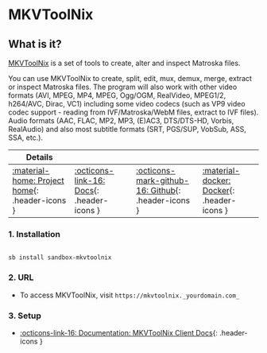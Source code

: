 # MKVToolNix

## What is it?

[MKVToolNix](https://mkvtoolnix.download) is a set of tools to create, alter and inspect Matroska files.

You can use MKVToolNix to create, split, edit, mux, demux, merge, extract or inspect Matroska files. The program will also work with other video formats (AVI, MPEG, MP4, MPEG, Ogg/OGM, RealVideo, MPEG1/2, h264/AVC, Dirac, VC1) including some video codecs (such as VP9 video codec support - reading from IVF/Matroska/WebM files, extract to IVF files). Audio formats (AAC, FLAC, MP2, MP3, (E)AC3, DTS/DTS-HD, Vorbis, RealAudio) and also most subtitle formats (SRT, PGS/SUP, VobSub, ASS, SSA, etc.).

| Details     |             |             |             |
|-------------|-------------|-------------|-------------|
| [:material-home: Project home](https://mkvtoolnix.download){: .header-icons } | [:octicons-link-16: Docs](https://mkvtoolnix.download/docs.html){: .header-icons } | [:octicons-mark-github-16: Github](https://github.com/jlesage/docker-mkvtoolnix){: .header-icons } | [:material-docker: Docker](https://hub.docker.com/r/jlesage/mkvtoolnix){: .header-icons }|

### 1. Installation

``` shell

sb install sandbox-mkvtoolnix

```

### 2. URL

- To access MKVToolNix, visit `https://mkvtoolnix._yourdomain.com_`

### 3. Setup

- [:octicons-link-16: Documentation: MKVToolNix Client Docs](https://mkvtoolnix.download/docs.html){: .header-icons }
